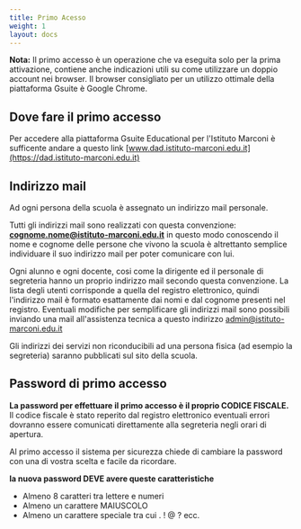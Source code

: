 ```yaml
---
title: Primo Acesso
weight: 1
layout: docs
---
```


<div class="note">
  <strong>Nota:</strong> Il primo accesso è un operazione che va eseguita solo per la prima attivazione, contiene anche indicazioni utili su come utilizzare un doppio account nei browser.
  Il browser consigliato per un utilizzo ottimale della piattaforma Gsuite è Google Chrome.
</div>

## Dove fare il primo accesso

Per accedere alla piattaforma Gsuite Educational per l'Istituto Marconi è sufficente andare a questo link [www.dad.istituto-marconi.edu.it](https://dad.istituto-marconi.edu.it)

## Indirizzo mail

Ad ogni persona della scuola è assegnato un indirizzo mail personale.<br> 

Tutti gli indirizzi mail sono realizzati con questa convenzione: **cognome.nome@istituto-marconi.edu.it** in questo modo conoscendo il nome e cognome delle persone che vivono la scuola è altrettanto semplice individuare il suo indirizzo mail per poter comunicare con lui.<br>

Ogni alunno e ogni docente, cosi come la dirigente ed il personale di segreteria hanno un proprio indirizzo mail secondo questa convenzione. La lista degli utenti corrisponde a quella del registro elettronico, quindi l'indirizzo mail è formato esattamente dai nomi e dal cognome presenti nel registro. Eventuali modifiche per semplificare gli indirizzi mail sono possibili inviando una mail all'assistenza tecnica a questo indirizzo [admin@istituto-marconi.edu.it](mailto:admin@istituto-marconi.edu.it)

Gli indirizzi dei servizi non riconducibili ad una persona fisica (ad esempio la segreteria) saranno pubblicati sul sito della scuola.

## Password di primo accesso

**La password per effettuare il primo accesso è il proprio CODICE FISCALE.** Il codice fiscale è stato reperito dal registro elettronico eventuali errori dovranno essere comunicati direttamente alla segreteria negli orari di apertura.

Al primo accesso il sistema per sicurezza chiede di cambiare la password con una di vostra scelta e facile da ricordare. 

**la nuova password DEVE avere queste caratteristiche**

- Almeno 8 caratteri tra lettere e numeri
- Almeno un carattere MAIUSCOLO
- Almeno un carattere speciale tra cui . ! @ ? ecc.